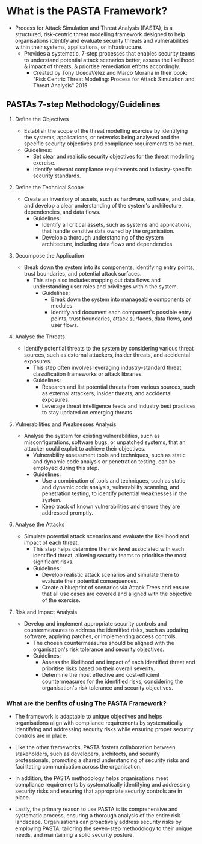 # What is the PASTA Framework?

* Process for Attack Simulation and Threat Analysis (PASTA), is a structured, risk-centric threat modelling framework designed to help organisations identify and evaluate security threats and vulnerabilities within their systems, applications, or infrastructure.
  * Provides a systematic, 7-step processes that enables security teams to understand potential attack scenarios better, assess the likelihood & impact of threats, & priortise remediation efforts accordingly.
    * Created by Tony UcedaVélez and Marco Morana in their book: "Risk Centric Threat Modeling: Process for Attack Simulation and Threat Analysis" 2015

## PASTAs 7-step Methodology/Guidelines

1. Define the Objectives
   * Establish the scope of the threat modelling exercise by identifying the systems, applications, or networks being analysed and the specific security objectives and compliance requirements to be met.
   * Guidelines:
     * Set clear and realistic security objectives for the threat modelling exercise.
     * Identify relevant compliance requirements and industry-specific security standards.

2. Define the Technical Scope
   * Create an inventory of assets, such as hardware, software, and data, and develop a clear understanding of the system's architecture, dependencies, and data flows.
     * Guidelines:
       * Identify all critical assets, such as systems and applications, that handle sensitive data owned by the organisation.
       * Develop a thorough understanding of the system architecture, including data flows and dependencies.

3. Decompose the Application
   * Break down the system into its components, identifying entry points, trust boundaries, and potential attack surfaces.
     * This step also includes mapping out data flows and understanding user roles and privileges within the system.
       * Guidelines:
         * Break down the system into manageable components or modules.
         * Identify and document each component's possible entry points, trust boundaries, attack surfaces, data flows, and user flows.

4. Analyse the Threats
   * Identify potential threats to the system by considering various threat sources, such as external attackers, insider threats, and accidental exposures.
     * This step often involves leveraging industry-standard threat classification frameworks or attack libraries.
     * Guidelines:
       * Research and list potential threats from various sources, such as external attackers, insider threats, and accidental exposures.
       * Leverage threat intelligence feeds and industry best practices to stay updated on emerging threats.

5. Vulnerabilities and Weaknesses Analysis
   * Analyse the system for existing vulnerabilities, such as misconfigurations, software bugs, or unpatched systems, that an attacker could exploit to achieve their objectives.
     * Vulnerability assessment tools and techniques, such as static and dynamic code analysis or penetration testing, can be employed during this step.
     * Guidelines:
       * Use a combination of tools and techniques, such as static and dynamic code analysis, vulnerability scanning, and penetration testing, to identify potential weaknesses in the system.
       * Keep track of known vulnerabilities and ensure they are addressed promptly.

6. Analyse the Attacks
   * Simulate potential attack scenarios and evaluate the likelihood and impact of each threat.
     * This step helps determine the risk level associated with each identified threat, allowing security teams to prioritise the most significant risks.
     * Guidelines:
       * Develop realistic attack scenarios and simulate them to evaluate their potential consequences.
       * Create a blueprint of scenarios via Attack Trees and ensure that all use cases are covered and aligned with the objective of the exercise.

7. Risk and Impact Analysis
   * Develop and implement appropriate security controls and countermeasures to address the identified risks, such as updating software, applying patches, or implementing access controls.
     * The chosen countermeasures should be aligned with the organisation's risk tolerance and security objectives.
     * Guidelines:
       * Assess the likelihood and impact of each identified threat and prioritise risks based on their overall severity.
       * Determine the most effective and cost-efficient countermeasures for the identified risks, considering the organisation's risk tolerance and security objectives.

### What are the benfits of using The PASTA Framework?

* The framework is adaptable to unique objectives and helps organisations align with compliance requirements by systematically identifying and addressing security risks while ensuring proper security controls are in place.

* Like the other frameworks, PASTA fosters collaboration between stakeholders, such as developers, architects, and security professionals, promoting a shared understanding of security risks and facilitating communication across the organisation.

* In addition, the PASTA methodology helps organisations meet compliance requirements by systematically identifying and addressing security risks and ensuring that appropriate security controls are in place.

* Lastly, the primary reason to use PASTA is its comprehensive and systematic process, ensuring a thorough analysis of the entire risk landscape. Organisations can proactively address security risks by employing PASTA, tailoring the seven-step methodology to their unique needs, and maintaining a solid security posture.









